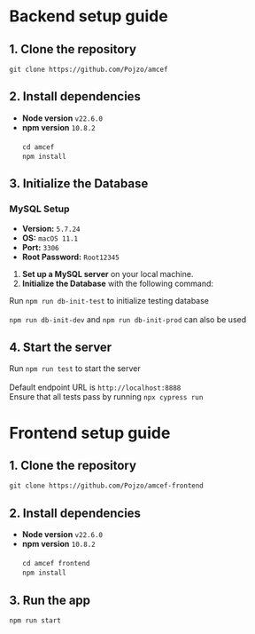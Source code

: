 # Backend setup guide
## 1. Clone the repository

`git clone https://github.com/Pojzo/amcef` <br>

## 2. Install dependencies
- **Node version** `v22.6.0` <br>
- **npm version** `10.8.2` <br> <br>
`cd amcef` <br>
`npm install` <br>

## 3. Initialize the Database

### MySQL Setup

- **Version:** `5.7.24`
- **OS:** `macOS 11.1`
- **Port:** `3306`
- **Root Password:** `Root12345`

1. **Set up a MySQL server** on your local machine.
2. **Initialize the Database** with the following command:

Run `npm run db-init-test` to initialize testing database <br> <br>
`npm run db-init-dev` and `npm run db-init-prod` can also be used

## 4. Start the server
Run `npm run test` to start the server<br> <br>
Default endpoint URL is `http://localhost:8888` <br>
Ensure that all tests pass by running `npx cypress run` <br>




# Frontend setup guide
## 1. Clone the repository
`git clone https://github.com/Pojzo/amcef-frontend`

## 2. Install dependencies
- **Node version** `v22.6.0` <br>
- **npm version** `10.8.2` <br> <br>
`cd amcef frontend` <br>
`npm install`

## 3. Run the app
`npm run start`
